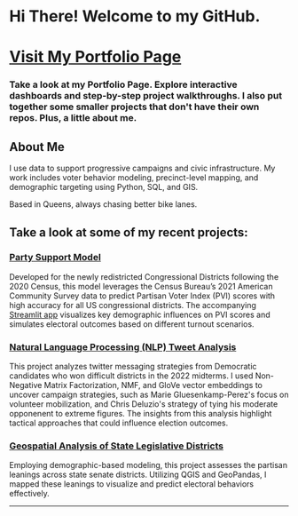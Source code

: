 # Hi There! Welcome to my GitHub.

# [Visit My Portfolio Page](https://samforwill.github.io)
### Take a look at my Portfolio Page. Explore interactive dashboards and step-by-step project walkthroughs. I also put together some smaller projects that don't have their own repos. Plus, a little about me.


## About Me

I use data to support progressive campaigns and civic infrastructure. My work includes voter behavior modeling, precinct-level mapping, and demographic targeting using Python, SQL, and GIS. 

Based in Queens, always chasing better bike lanes.

## Take a look at some of my recent projects:

### [Party Support Model](https://github.com/samforwill/District-Insights)
Developed for the newly redistricted Congressional Districts following the 2020 Census, this model leverages the Census Bureau’s 2021 American Community Survey data to predict Partisan Voter Index (PVI) scores with high accuracy for all US congressional districts. The accompanying [Streamlit app](https://2022midterms.streamlit.app) visualizes key demographic influences on PVI scores and simulates electoral outcomes based on different turnout scenarios.

### [Natural Language Processing (NLP) Tweet Analysis](https://github.com/samforwill/2024Strategies)
This project analyzes twitter messaging strategies from Democratic candidates who won difficult districts in the 2022 midterms. I used Non-Negative Matrix Factorization, NMF, and GloVe vector embeddings to uncover campaign strategies, such as Marie Gluesenkamp-Perez's focus on volunteer mobilization, and Chris Deluzio's strategy of tying his moderate opponenent to extreme figures. The insights from this analysis highlight tactical approaches that could influence election outcomes.

### [Geospatial Analysis of State Legislative Districts](https://github.com/samforwill/State-Legislative-Districts-PVI)
Employing demographic-based modeling, this project assesses the partisan leanings across state senate districts. Utilizing QGIS and GeoPandas, I mapped these leanings to visualize and predict electoral behaviors effectively.

---

